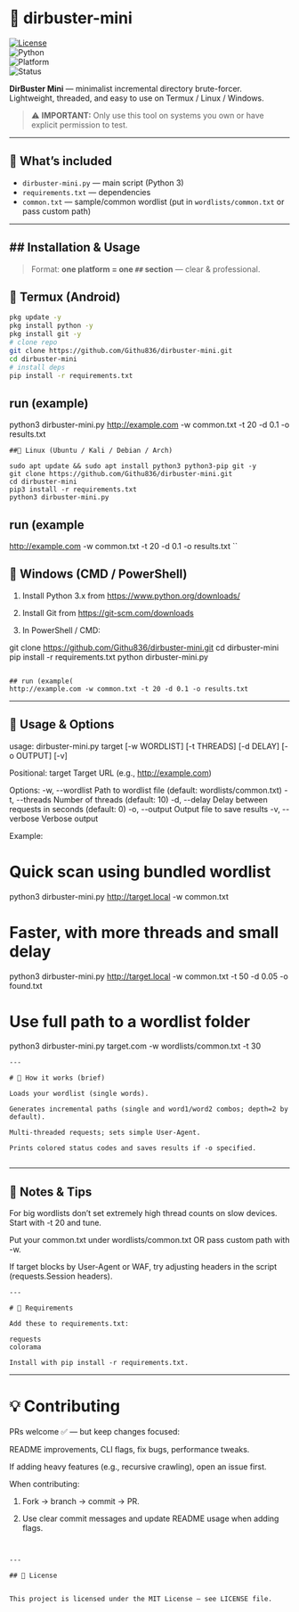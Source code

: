 # 🔎 dirbuster-mini

[![License](https://img.shields.io/badge/license-MIT-green.svg)](LICENSE)  
![Python](https://img.shields.io/badge/Python-3.x-blue.svg)  
![Platform](https://img.shields.io/badge/Platform-Termux%20|%20Linux%20|%20Windows-lightgrey.svg)  
![Status](https://img.shields.io/badge/Status-Beta-orange.svg)

**DirBuster Mini** — minimalist incremental directory brute-forcer.  
Lightweight, threaded, and easy to use on Termux / Linux / Windows.

> ⚠️ **IMPORTANT:** Only use this tool on systems you own or have explicit permission to test.

---

## 🔧 What’s included
- `dirbuster-mini.py` — main script (Python 3)
- `requirements.txt` — dependencies
- `common.txt` — sample/common wordlist (put in `wordlists/common.txt` or pass custom path)

---

## ## Installation & Usage

> Format: **one platform = one `##` section** — clear & professional.

## 🔹 Termux (Android)
```bash
pkg update -y
pkg install python -y
pkg install git -y
# clone repo
git clone https://github.com/Githu836/dirbuster-mini.git
cd dirbuster-mini
# install deps
pip install -r requirements.txt
```
## run (example)
python3 dirbuster-mini.py http://example.com -w common.txt -t 20 -d 0.1 -o results.txt
```
##🔹 Linux (Ubuntu / Kali / Debian / Arch)

sudo apt update && sudo apt install python3 python3-pip git -y
git clone https://github.com/Githu836/dirbuster-mini.git
cd dirbuster-mini
pip3 install -r requirements.txt
python3 dirbuster-mini.py
```
## run (example
http://example.com -w common.txt -t 20 -d 0.1 -o results.txt
``
## 🔹 Windows (CMD / PowerShell)

1. Install Python 3.x from https://www.python.org/downloads/


2. Install Git from https://git-scm.com/downloads


3. In PowerShell / CMD:



git clone https://github.com/Githu836/dirbuster-mini.git
cd dirbuster-mini
pip install -r requirements.txt
python dirbuster-mini.py 
```

## run (example(
http://example.com -w common.txt -t 20 -d 0.1 -o results.txt
```

---

## 🧭 Usage & Options

usage: dirbuster-mini.py target [-w WORDLIST] [-t THREADS] [-d DELAY] [-o OUTPUT] [-v]

Positional:
  target                Target URL (e.g., http://example.com)

Options:
  -w, --wordlist        Path to wordlist file (default: wordlists/common.txt)
  -t, --threads         Number of threads (default: 10)
  -d, --delay           Delay between requests in seconds (default: 0)
  -o, --output          Output file to save results
  -v, --verbose         Verbose output

Example:

# Quick scan using bundled wordlist
python3 dirbuster-mini.py http://target.local -w common.txt

# Faster, with more threads and small delay
python3 dirbuster-mini.py http://target.local -w common.txt -t 50 -d 0.05 -o found.txt

# Use full path to a wordlist folder
python3 dirbuster-mini.py target.com -w wordlists/common.txt -t 30

```
---

# 🧩 How it works (brief)

Loads your wordlist (single words).

Generates incremental paths (single and word1/word2 combos; depth=2 by default).

Multi-threaded requests; sets simple User-Agent.

Prints colored status codes and saves results if -o specified.


```
---

## 📝 Notes & Tips

For big wordlists don’t set extremely high thread counts on slow devices. Start with -t 20 and tune.

Put your common.txt under wordlists/common.txt OR pass custom path with -w.

If target blocks by User-Agent or WAF, try adjusting headers in the script (requests.Session headers).


```
---

# 📎 Requirements

Add these to requirements.txt:

requests
colorama

Install with pip install -r requirements.txt.

```
---

# 💡 Contributing

PRs welcome ✅ — but keep changes focused:

README improvements, CLI flags, fix bugs, performance tweaks.

If adding heavy features (e.g., recursive crawling), open an issue first.


When contributing:

1. Fork → branch → commit → PR.


2. Use clear commit messages and update README usage when adding flags.

```


---

## 🧾 License


This project is licensed under the MIT License — see LICENSE file.
